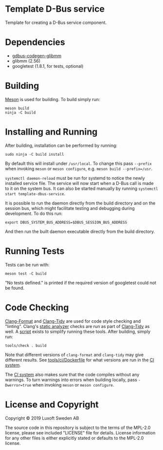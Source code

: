 Template D-Bus service
======================

Template for creating a D-Bus service component.

Dependencies
============

- [gdbus-codegen-glibmm](https://github.com/Pelagicore/gdbus-codegen-glibmm)
- glibmm (2.56)
- googletest (1.8.1, for tests, optional)

Building
========

[Meson](https://mesonbuild.com/) is used for building. To build simply run:

```shell
meson build
ninja -C build
```

Installing and Running
======================

After building, installation can be performed by running:

```shell
sudo ninja -C build install
```

By default this will install under `/usr/local`. To change this pass `--prefix` when invoking
`meson` or `meson configure`, e.g. `meson build --prefix=/usr`.

`systemctl daemon-reload` must be run for systemd to notice the newly installed service file. The
service will now start when a D-Bus call is made to it on the system bus. It can also be started
manually by running `systemctl start template-dbus-service`.

It is possible to run the daemon directly from the build directory and on the session bus, which
might facilitate testing and debugging during development. To do this run:

```shell
export DBUS_SYSTEM_BUS_ADDRESS=$DBUS_SESSION_BUS_ADDRESS
```

And then run the built daemon executable directly from the build directory.

Running Tests
=============

Tests can be run with:

```shell
meson test -C build
```

"No tests defined." is printed if the required version of googletest could not be found.

Code Checking
=============

[Clang-Format](https://clang.llvm.org/docs/ClangFormat.html) and
[Clang-Tidy](https://clang.llvm.org/extra/clang-tidy/) are used for code style checking and
"linting". Clang's [static analyzer](https://clang-analyzer.llvm.org/) checks are run as part of
[Clang-Tidy](https://clang.llvm.org/extra/clang-tidy/) as well. A [script](tools/check) exists to
simplify running these tools. After building, simply run:

```shell
tools/check . build
```

Note that different versions of `clang-format` and `clang-tidy` may give different results. See
[tools/ci/Dockerfile](tools/ci/Dockerfile) for what versions are run in the
[CI system](tools/ci).

The [CI system](tools/ci) also makes sure that the code compiles without any warnings. To turn
warnings into errors when building locally, pass `-Dwerror=true` when invoking `meson` or
`meson configure`.

License and Copyright
=====================

Copyright © 2019 Luxoft Sweden AB

The source code in this repository is subject to the terms of the MPL-2.0 license, please see
included "LICENSE" file for details. License information for any other files is either explicitly
stated or defaults to the MPL-2.0 license.
